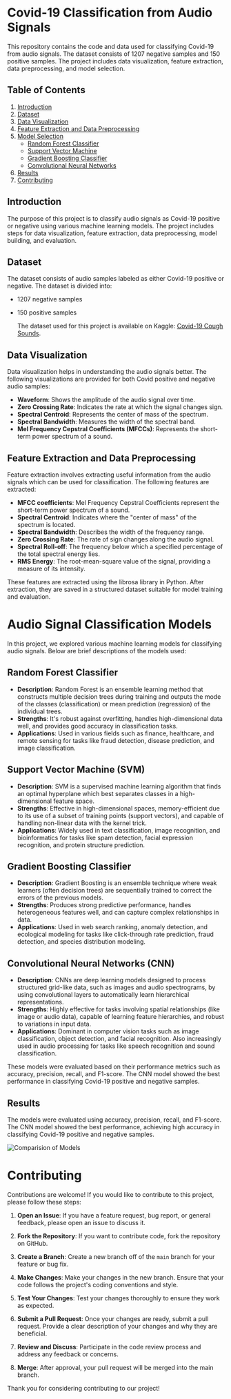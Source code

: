 # Covid-19 Classification from Audio Signals

This repository contains the code and data used for classifying Covid-19 from audio signals. The dataset consists of 1207 negative samples and 150 positive samples. The project includes data visualization, feature extraction, data preprocessing, and model selection.

## Table of Contents

1. [Introduction](#introduction)
2. [Dataset](#dataset)
3. [Data Visualization](#data-visualization)
4. [Feature Extraction and Data Preprocessing](#feature-extraction-and-data-preprocessing)
5. [Model Selection](#model-selection)
    - [Random Forest Classifier](#random-forest-classifier)
    - [Support Vector Machine](#support-vector-machine)
    - [Gradient Boosting Classifier](#gradient-boosting-classifier)
    - [Convolutional Neural Networks](#convolutional-neural-networks)
6. [Results](#results)
7. [Contributing](#contributing)

## Introduction

The purpose of this project is to classify audio signals as Covid-19 positive or negative using various machine learning models. The project includes steps for data visualization, feature extraction, data preprocessing, model building, and evaluation.

## Dataset

The dataset consists of audio samples labeled as either Covid-19 positive or negative. The dataset is divided into:

- 1207 negative samples
- 150 positive samples

  The dataset used for this project is available on Kaggle: [Covid-19 Cough Sounds](https://www.kaggle.com/datasets/pranaynandan63/covid-19-cough-sounds).

## Data Visualization

Data visualization helps in understanding the audio signals better. The following visualizations are provided for both Covid positive and negative audio samples:

- **Waveform**: Shows the amplitude of the audio signal over time.
- **Zero Crossing Rate**: Indicates the rate at which the signal changes sign.
- **Spectral Centroid**: Represents the center of mass of the spectrum.
- **Spectral Bandwidth**: Measures the width of the spectral band.
- **Mel Frequency Cepstral Coefficients (MFCCs)**: Represents the short-term power spectrum of a sound.

## Feature Extraction and Data Preprocessing

Feature extraction involves extracting useful information from the audio signals which can be used for classification. The following features are extracted:

- **MFCC coefficients**: Mel Frequency Cepstral Coefficients represent the short-term power spectrum of a sound.
- **Spectral Centroid**: Indicates where the "center of mass" of the spectrum is located.
- **Spectral Bandwidth**: Describes the width of the frequency range.
- **Zero Crossing Rate**: The rate of sign changes along the audio signal.
- **Spectral Roll-off**: The frequency below which a specified percentage of the total spectral energy lies.
- **RMS Energy**: The root-mean-square value of the signal, providing a measure of its intensity.

These features are extracted using the librosa library in Python. After extraction, they are saved in a structured dataset suitable for model training and evaluation.

# Audio Signal Classification Models

In this project, we explored various machine learning models for classifying audio signals. Below are brief descriptions of the models used:

## Random Forest Classifier
- **Description**: Random Forest is an ensemble learning method that constructs multiple decision trees during training and outputs the mode of the classes (classification) or mean prediction (regression) of the individual trees.
- **Strengths**: It's robust against overfitting, handles high-dimensional data well, and provides good accuracy in classification tasks.
- **Applications**: Used in various fields such as finance, healthcare, and remote sensing for tasks like fraud detection, disease prediction, and image classification.

## Support Vector Machine (SVM)
- **Description**: SVM is a supervised machine learning algorithm that finds an optimal hyperplane which best separates classes in a high-dimensional feature space.
- **Strengths**: Effective in high-dimensional spaces, memory-efficient due to its use of a subset of training points (support vectors), and capable of handling non-linear data with the kernel trick.
- **Applications**: Widely used in text classification, image recognition, and bioinformatics for tasks like spam detection, facial expression recognition, and protein structure prediction.

## Gradient Boosting Classifier
- **Description**: Gradient Boosting is an ensemble technique where weak learners (often decision trees) are sequentially trained to correct the errors of the previous models.
- **Strengths**: Produces strong predictive performance, handles heterogeneous features well, and can capture complex relationships in data.
- **Applications**: Used in web search ranking, anomaly detection, and ecological modeling for tasks like click-through rate prediction, fraud detection, and species distribution modeling.

## Convolutional Neural Networks (CNN)
- **Description**: CNNs are deep learning models designed to process structured grid-like data, such as images and audio spectrograms, by using convolutional layers to automatically learn hierarchical representations.
- **Strengths**: Highly effective for tasks involving spatial relationships (like image or audio data), capable of learning feature hierarchies, and robust to variations in input data.
- **Applications**: Dominant in computer vision tasks such as image classification, object detection, and facial recognition. Also increasingly used in audio processing for tasks like speech recognition and sound classification.

These models were evaluated based on their performance metrics such as accuracy, precision, recall, and F1-score. The CNN model showed the best performance in classifying Covid-19 positive and negative samples.

## Results

The models were evaluated using accuracy, precision, recall, and F1-score. The CNN model showed the best performance, achieving high accuracy in classifying Covid-19 positive and negative samples.

![Comparision of Models](https://github.com/user-attachments/assets/4076530b-f893-457a-b9a4-cc5f7e052c14)

# Contributing

Contributions are welcome! If you would like to contribute to this project, please follow these steps:

1. **Open an Issue**: If you have a feature request, bug report, or general feedback, please open an issue to discuss it.

2. **Fork the Repository**: If you want to contribute code, fork the repository on GitHub.

3. **Create a Branch**: Create a new branch off of the `main` branch for your feature or bug fix.

4. **Make Changes**: Make your changes in the new branch. Ensure that your code follows the project's coding conventions and style.

5. **Test Your Changes**: Test your changes thoroughly to ensure they work as expected.

6. **Submit a Pull Request**: Once your changes are ready, submit a pull request. Provide a clear description of your changes and why they are beneficial.

7. **Review and Discuss**: Participate in the code review process and address any feedback or concerns.

8. **Merge**: After approval, your pull request will be merged into the main branch.



Thank you for considering contributing to our project!

